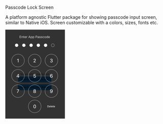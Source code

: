 Passcode Lock Screen

A platform agnostic Flutter package for showing passcode input screen, similar to Native iOS. Screen customizable with a colors, sizes, fonts etc.

![](images/passcode_screen1.png)